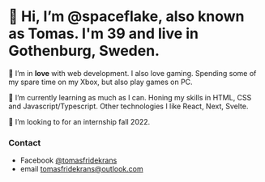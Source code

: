 # 👋 Hi, I’m @spaceflake, also known as Tomas. I'm 39 and live in Gothenburg, Sweden.
👀 I’m in **love** with web development. I also love gaming. Spending some of my spare time on my Xbox, but also play games on PC. 

🌱 I’m currently learning as much as I can. Honing my skills in HTML, CSS and Javascript/Typescript. Other technologies I like React, Next, Svelte.

💞️ I’m looking to for an internship fall 2022.


### Contact

- Facebook [@tomasfridekrans](https://www.facebook.com/tomasfridekrans/)
- email tomasfridekrans@outlook.com

